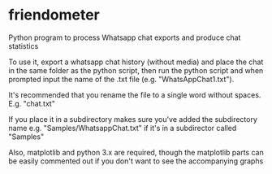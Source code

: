 # friendometer
Python program to process Whatsapp chat exports and produce chat statistics

To use it, export a whatsapp chat history (without media) and place the chat in the same folder as the python script, then run the python script and when prompted input the name of the .txt file (e.g. "WhatsAppChat1.txt").

It's recommended that you rename the file to a single word without spaces. E.g. "chat.txt"

If you place it in a subdirectory makes sure you've added the subdirectory name e.g. "Samples/WhatsappChat.txt" if it's in a subdirector called "Samples"

Also, matplotlib and python 3.x are required, though the matplotlib parts can be easily commented out if you don't want to see the accompanying graphs
